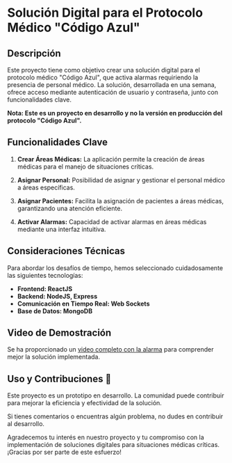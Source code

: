 # Solución Digital para el Protocolo Médico "Código Azul"

## Descripción
Este proyecto tiene como objetivo crear una solución digital para el protocolo médico "Código Azul", que activa alarmas requiriendo la presencia de personal médico. La solución, desarrollada en una semana, ofrece acceso mediante autenticación de usuario y contraseña, junto con funcionalidades clave.

**Nota: Este es un proyecto en desarrollo y no la versión en producción del protocolo "Código Azul".**

## Funcionalidades Clave

1. **Crear Áreas Médicas:** La aplicación permite la creación de áreas médicas para el manejo de situaciones críticas.

2. **Asignar Personal:** Posibilidad de asignar y gestionar el personal médico a áreas específicas.

3. **Asignar Pacientes:** Facilita la asignación de pacientes a áreas médicas, garantizando una atención eficiente.

4. **Activar Alarmas:** Capacidad de activar alarmas en áreas médicas mediante una interfaz intuitiva.

## Consideraciones Técnicas

Para abordar los desafíos de tiempo, hemos seleccionado cuidadosamente las siguientes tecnologías:

- **Frontend: ReactJS**
- **Backend: NodeJS, Express**
- **Comunicación en Tiempo Real: Web Sockets**
- **Base de Datos: MongoDB**

## Video de Demostración
Se ha proporcionado un [video completo con la alarma](https://www.youtube.com/watch?v=nyaAW60Vbw8) para comprender mejor la solución implementada.

## Uso y Contribuciones 🚀
Este proyecto es un prototipo en desarrollo. La comunidad puede contribuir para mejorar la eficiencia y efectividad de la solución.

Si tienes comentarios o encuentras algún problema, no dudes en contribuir al desarrollo.

Agradecemos tu interés en nuestro proyecto y tu compromiso con la implementación de soluciones digitales para situaciones médicas críticas. ¡Gracias por ser parte de este esfuerzo!
